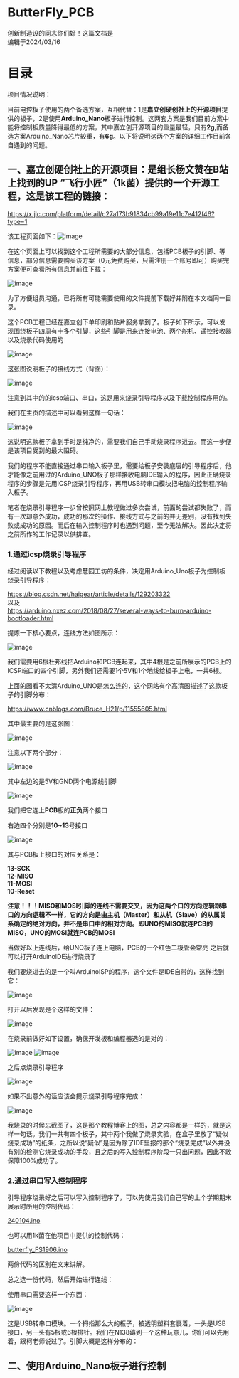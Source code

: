 # ButterFly_PCB

创新制造设的同志你们好！这篇文档是        
编辑于2024/03/16

# 目录

项目情况说明：

目前电控板子使用的两个备选方案，互相代替：1是**嘉立创硬创社上的开源项目**提供的板子，2是使用**Arduino_Nano**板子进行控制。这两套方案是我们目前方案中能将控制板质量降得最低的方案，其中嘉立创开源项目的重量最轻，只有**2g**,而备选方案Arduino_Nano芯片较重，有**6g**。以下将说明这两个方案的详细工作目前各自遇到的问题。

## 一、嘉立创硬创社上的开源项目：是组长杨文赞在B站上找到的UP “飞行小匠”（1k菌）提供的一个开源工程，这是该工程的链接：

https://x.jlc.com/platform/detail/c27a173b91834cb99a19e11c7e412f46?type=1

该工程页面如下：![image](Image/1.png)

在这个页面上可以找到这个工程所需要的大部分信息，包括PCB板子的引脚、等信息，部分信息需要购买该方案（0元免费购买，只需注册一个账号即可）购买完方案便可查看所有信息并前往下载：

![image](Image/2.png)

为了方便组员沟通，已将所有可能需要使用的文件提前下载好并附在本文档同一目录。

这个PCB工程已经在嘉立创下单印刷和贴片服务拿到了。板子如下所示，可以发现围绕板子四周有十多个引脚，这些引脚是用来连接电池、两个舵机、遥控接收器以及烧录代码使用的

![image](Image/PCB.png)

这张图说明板子的接线方式（背面）：

![image](Image/PCB2.png)


注意到其中的的icsp端口、串口，这是用来烧录引导程序以及下载控制程序用的。

我们在主页的描述中可以看到这样一句话：

![image](Image/3.png)

这说明这款板子拿到手时是纯净的，需要我们自己手动烧录程序进去。而这一步便是该项目受到的最大阻碍。

我们的程序不能直接通过串口输入板子里，需要给板子安装底层的引导程序后，他才能像之前用过的Arduino_UNO板子那样接收电脑IDE输入的程序，因此正确烧录程序的步骤是先用ICSP烧录引导程序，再用USB转串口模块把电脑的控制程序输入板子。

笔者在烧录引导程序一步曾按照网上教程做过多次尝试，前面的尝试都失败了，而有一次却意外成功，成功的那次的操作、接线方式与之前的并无差别，没有找到失败或成功的原因。而后在输入控制程序时也遇到问题，至今无法解决。因此决定将之前所作的工作记录以供排查。

### 1.通过icsp烧录引导程序

经过阅读以下教程以及考虑慧园工坊的条件，决定用Arduino_Uno板子为控制板烧录引导程序：

https://blog.csdn.net/haigear/article/details/129203322     
以及        
https://arduino.nxez.com/2018/08/27/several-ways-to-burn-arduino-bootloader.html

提炼一下核心要点，连线方法如图所示：

![image](Image/PC-Arduino-PCB.png)

我们需要用6根杜邦线把Arduino和PCB连起来，其中4根是之前所展示的PCB上的ICSP端口的四个引脚，另外我们还需要1个5V和1个地线给板子上电，一共6根。

上面的图看不太清Arduino_UNO是怎么连的，这个网站有个高清图描述了这款板子的引脚分布：

https://www.cnblogs.com/Bruce_H21/p/11555605.html

其中最主要的是这张图：

![image](Image/Arduino_Uno.png)

注意以下两个部分：

![image](Image/4.png)

其中左边的是5V和GND两个电源线引脚

![image](Image/6.png)

我们把它连上**PCB**板的**正负**两个接口

右边四个分别是**10~13**号接口

![image](Image/5.png)

其与PCB板上接口的对应关系是：

**13-SCK**   
**12-MISO**   
**11-MOSI**     
**10-Reset**  

**注意！！！MISO和MOSI引脚的连线不需要交叉，因为这两个口的方向逻辑跟串口的方向逻辑不一样，它的方向是由主机（Master）和从机（Slave）的从属关系确定的绝对方向，并不是串口中的相对方向。即UNO的MISO就连PCB的MISO，UNO的MOSI就连PCB的MOSI**

当做好以上连线后，给UNO板子连上电脑，PCB的一个红色二极管会常亮
之后就可以打开ArduinoIDE进行烧录了

我们要烧进去的是一个叫ArduinoISP的程序，这个文件是IDE自带的，这样找到它：

![image](Image/ISP_Path.png)

打开以后发现是个这样的文件：

![image](Image/Arduino_ISP.png)

在烧录前做好如下设置，确保开发板和编程器选的是对的：

![image](Image/7.png)
![image](Image/9.png)

 之后点烧录引导程序

 ![image](Image/8.png)

如果不出意外的话应该会提示烧录引导程序完成：

 ![image](Image/10.png)

我烧录的时候忘截图了，这是那个教程博客上的图，总之内容都是一样的，就是这样一句话。我们一共有四个板子，其中两个我做了烧录实验，在盒子里放了“疑似烧录成功”的纸条，之所以说“疑似”是因为除了IDE里报的那个“烧录完成”以外并没有别的检测它烧录成功的手段，且之后的写入控制程序阶段一只出问题，因此不敢保障100%成功了。

### 2.通过串口写入控制程序

引导程序烧录好之后可以写入控制程序了，可以先使用我们自己写的上个学期期末展示时所用的控制代码：

[240104.ino](<Project Files/自己的控制代码/240104.ino>)

也可以用1k菌在他项目中提供的控制代码：

[butterfly_FS1906.ino](<Project Files/仿生蝴蝶&扑翼机控制板/Arduino源代码FS1906-v1.0/butterfly_FS1906.ino>)

两份代码的区别在文末讲解。

总之选一份代码，然后开始进行连线：

使用串口需要这样一个东西：

 ![image](Image/USB-TTL.png)

 这是USB转串口模块。一个拇指那么大的板子，被透明塑料套裹着，一头是USB接口，另一头有5根或6根排针。我们在N138薅到一个这种玩意儿，你们可以先用着，跟柯老师说过了。引脚大概是这样分布的：



## 二、使用Arduino_Nano板子进行控制



















